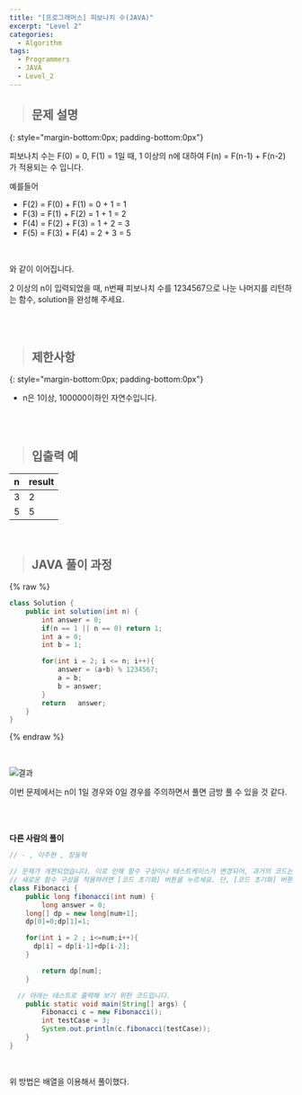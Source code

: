 ```yaml
---
title: "[프로그래머스] 피보나치 수(JAVA)"
excerpt: "Level 2"
categories: 
  - Algorithm
tags: 
  - Programmers
  - JAVA
  - Level_2
---
```



> ## 문제 설명
{: style="margin-bottom:0px; padding-bottom:0px"}

피보나치 수는 F(0) = 0, F(1) = 1일 때, 1 이상의 n에 대하여 F(n) = F(n-1) + F(n-2) 가 적용되는 수 입니다. <br>

예를들어
- F(2) = F(0) + F(1) = 0 + 1 = 1
- F(3) = F(1) + F(2) = 1 + 1 = 2
- F(4) = F(2) + F(3) = 1 + 2 = 3
- F(5) = F(3) + F(4) = 2 + 3 = 5
<br>

와 같이 이어집니다. <br>

2 이상의 n이 입력되었을 때, n번째 피보나치 수를 1234567으로 나눈 나머지를 리턴하는 함수, solution을 완성해 주세요.


<br><br>


> ## 제한사항
{: style="margin-bottom:0px; padding-bottom:0px"}

- n은 1이상, 100000이하인 자연수입니다.
<br>
<br>


> ## 입출력 예

|n|result|
|:------|:------|
|3|2|
|5|5|

<br>

> ## JAVA 풀이 과정

{% raw %}

```java
class Solution {
    public int solution(int n) {
        int answer = 0;
        if(n == 1 || n == 0) return 1;
        int a = 0;
        int b = 1;

        for(int i = 2; i <= n; i++){
            answer = (a+b) % 1234567;
            a = b;
            b = answer;
        }
        return   answer;
    }
}
```

{% endraw %}

<br>

![결과](https://user-images.githubusercontent.com/70805241/120826011-f3243480-c594-11eb-9390-839d98abab8f.png) <br>


이번 문제에서는 n이 1일 경우와 0일 경우를 주의하면서 풀면 금방 풀 수 있을 것 같다.  <br>



<br><br>


**다른 사람의 풀이** <br>

```java
// - , 이주현 , 장동혁

// 문제가 개편되었습니다. 이로 인해 함수 구성이나 테스트케이스가 변경되어, 과거의 코드는 동작하지 않을 수 있습니다.
// 새로운 함수 구성을 적용하려면 [코드 초기화] 버튼을 누르세요. 단, [코드 초기화] 버튼을 누르면 작성 중인 코드는 사라집니다.
class Fibonacci {
    public long fibonacci(int num) {
        long answer = 0;
    long[] dp = new long[num+1];
    dp[0]=0;dp[1]=1;

    for(int i = 2 ; i<=num;i++){
      dp[i] = dp[i-1]+dp[i-2];
    }

        return dp[num];
    }

  // 아래는 테스트로 출력해 보기 위한 코드입니다.
    public static void main(String[] args) {
        Fibonacci c = new Fibonacci();
        int testCase = 3;
        System.out.println(c.fibonacci(testCase));
    }
}
```

<br> 

위 방법은 배열을 이용해서 풀이했다. <br>

